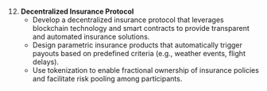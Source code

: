 
12. **Decentralized Insurance Protocol**
    - Develop a decentralized insurance protocol that leverages blockchain technology and smart contracts to provide transparent and automated insurance solutions.
    - Design parametric insurance products that automatically trigger payouts based on predefined criteria (e.g., weather events, flight delays).
    - Use tokenization to enable fractional ownership of insurance policies and facilitate risk pooling among participants.